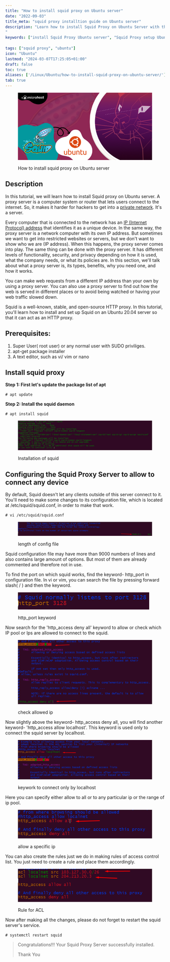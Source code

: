 ```yaml
---
title: "How to install squid proxy on Ubuntu server"
date: "2022-09-03"
title_meta: "squid proxy installtion guide on Ubuntu server"
description: "Learn how to install Squid Proxy on Ubuntu Server with this comprehensive guide. Follow these step-by-step instructions to set up Squid Proxy, a caching and forwarding HTTP web proxy, on your Ubuntu Server to enhance network performance and security.
"
keywords: ["install Squid Proxy Ubuntu server", "Squid Proxy setup Ubuntu server", "Ubuntu server Squid Proxy installation guide", "proxy server Ubuntu", "Ubuntu Squid Proxy tutorial", "Squid Proxy installation steps Ubuntu server", "web proxy Ubuntu server", "Squid Proxy Ubuntu server instructions"]

tags: ["squid proxy", "ubuntu"]
icon: "Ubuntu"
lastmod: "2024-03-07T17:25:05+01:00"
draft: false
toc: true
aliases: ['/Linux/Ubuntu/how-to-install-squid-proxy-on-ubuntu-server/']
tab: true
---
```


<figure>

![How to install squid proxy on Ubuntu server](images/how-to-install-squid-proxy-on-ubuntu-server-1.png)

<figcaption>

How to install squid proxy on Ubuntu server

</figcaption>

</figure>

## Description

In this tutorial, we will learn how to install Squid proxy on Ubuntu server. A proxy server is a computer system or router that lets users connect to the internet. So, it makes it harder for hackers to get into a [private network](https://en.wikipedia.org/wiki/Private_network). It's a server.

Every computer that is connected to the network has an [IP (Internet Protocol) address](https://utho.com/docs/tutorial/how-to-set-manual-or-static-ip-address-on-ubuntu-server/) that identifies it as a unique device. In the same way, the proxy server is a network computer with its own IP address. But sometimes we want to get into restricted websites or servers, but we don't want to show who we are (IP address). When this happens, the proxy server comes into play. The same thing can be done with the proxy server. It has different levels of functionality, security, and privacy depending on how it is used, what the company needs, or what its policies are. In this section, we'll talk about what a proxy server is, its types, benefits, why you need one, and how it works.

You can make web requests from a different IP address than your own by using a proxy server. You can also use a proxy server to find out how the web is served in different places or to avoid being watched or having your web traffic slowed down.

Squid is a well-known, stable, and open-source HTTP proxy. In this tutorial, you'll learn how to install and set up Squid on an Ubuntu 20.04 server so that it can act as an HTTP proxy.

## Prerequisites:

1. Super User( root user) or any normal user with SUDO priviliges.
2. apt-get package installer
3. A text editor, such as vi/ vim or nano

## Install squid proxy

**Step 1: First let's update the package list of apt**

```
# apt update 
```

**Step 2: Install the squid daemon**

```
# apt install squid 
```

<figure>

![Installation of squid](images/squit_apt.jpg)

<figcaption>

Installation of squid

</figcaption>

</figure>

## **Configuring the Squid Proxy Server** **to allow to connect any device**

By default, Squid doesn't let any clients outside of this server connect to it. You'll need to make some changes to its configuration file, which is located at /etc/squid/squid.conf, in order to make that work.

```
# vi /etc/squid/squid.conf 
```

<figure>

![length of config file](images/image-31.png)

<figcaption>

length of config file

</figcaption>

</figure>

Squid configuration file may have more than 9000 numbers of lines and also contains large amount of options. But most of them are already commented and therefore not in use.

To find the port on which squid works, find the keyword- http\_port in configuration file. In vi or vim, you can search the file by pressing forward slash( / ) and then the keyword.

<figure>

![http_port keyword](images/image-37.png)

<figcaption>

http\_port keyword

</figcaption>

</figure>

Now search for the 'http\_access deny all' keyword to allow or check which IP pool or Ips are allowed to connect to the squid.

<figure>

![check allowed ip](images/image-32.png)

<figcaption>

check allowed ip

</figcaption>

</figure>

Now slightly above the keyword- http\_access deny all, you will find another keyword- 'http\_access allow localhost'. This keyword is used only to connect the squid server by localhost.

<figure>

![keywork to connect only by localhost](images/image-33.png)

<figcaption>

keywork to connect only by localhost

</figcaption>

</figure>

Here you can specify either allow to all or to any particular ip or the range of ip pool.

<figure>

![allow a specific ip](images/image-34.png)

<figcaption>

allow a specific ip

</figcaption>

</figure>

You can also create the rules just we do in making rules of access control list. You just need to create a rule and place them accordingly.

<figure>

![Rule for ACL](images/image-35.png)

<figcaption>

Rule for ACL

</figcaption>

</figure>

Now after making all the changes, please do not forget to restart the squid server's service.

```
# systemctl restart squid 
```

> Congratulations!!! Your Squid Proxy Server successfully installed.
> 
> Thank You

